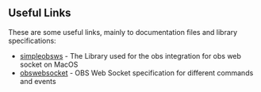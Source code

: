 ## Useful Links

These are some useful links, mainly to documentation files and library specifications:

- [simpleobsws] - The Library used for the obs integration for obs web socket on MacOS
- [obswebsocket] - OBS Web Socket specification for different commands and events

[//]: # "These are reference links used in the body of this note and get stripped out when the markdown processor does its job. There is no need to format nicely because it shouldn't be seen. http://stackoverflow.com/questions/4823468/store-comments-in-markdown-syntax"
[simpleobsws]: https://github.com/IRLToolkit/simpleobsws/tree/master
[obswebsocket]: https://github.com/obsproject/obs-websocket/blob/master/docs/generated/protocol.md
